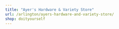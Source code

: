 ```yaml
---
title: "Ayer's Hardware & Variety Store"
url: /arlington/ayers-hardware-and-variety-store/
shop: doityourself
---
```

